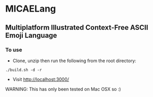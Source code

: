 # MICAELang
## Multiplatform Illustrated Context-Free ASCII Emoji Language

### To use 

* Clone, unzip then run the following from the root directory:
```
./build.sh -d -r
```

* Visit <http://localhost:3000/> 

WARNING: This has only been tested on Mac OSX so :)
